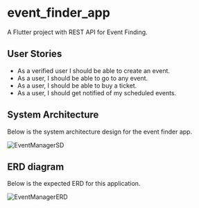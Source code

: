 # event_finder_app

A Flutter project with REST API for Event Finding.

## User Stories

- As a verified user I should be able to create an event.
- As a user, I should be able to go to any event.
- As a user, I should be able to buy a ticket.
- As a user, I should get notified of my scheduled events.

## System Architecture

Below is the system architecture design for the event finder app.

![EventManagerSD](https://github.com/AhnAne007/event_finder_flutter/assets/89075855/2a1dfb7a-6155-445d-9100-302f2bd80fa4)

## ERD diagram

Below is the expected ERD for this application.

![EventManagerERD](https://github.com/AhnAne007/event_finder_flutter/assets/89075855/05001796-86ab-4500-8028-54c5b2075a51)

